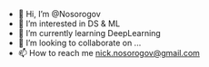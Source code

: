 - 👋 Hi, I’m @Nosorogov
- 👀 I’m interested in DS & ML
- 🌱 I’m currently learning DeepLearning
- 💞️ I’m looking to collaborate on ... 
- 📫 How to reach me nick.nosorogov@gmail.com

<!---
Nosorogov/Nosorogov is a ✨ special ✨ repository because its `README.md` (this file) appears on your GitHub profile.
You can click the Preview link to take a look at your changes.
--->

